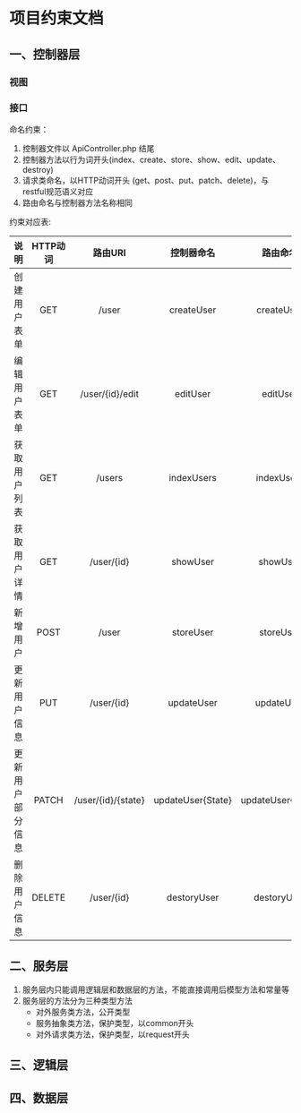 
# 项目约束文档

## 一、控制器层

### 视图

### 接口

命名约束：  
  1. 控制器文件以 ApiController.php 结尾
  2. 控制器方法以行为词开头(index、create、store、show、edit、update、destroy)
  3. 请求类命名，以HTTP动词开头 (get、post、put、patch、delete)，与restful规范语义对应
  4. 路由命名与控制器方法名称相同

约束对应表: 


|   说明         | HTTP动词   | 路由URI            | 控制器命名           | 路由命名           |
|:-------:       | :-----:   | :-----:            | :-------:          | :-----:           |
| 创建用户表单    | GET       | /user              | createUser          | createUser        |
| 编辑用户表单    | GET       | /user/{id}/edit    | editUser            | editUser          |
| 获取用户列表    | GET       | /users             | indexUsers          | indexUsers        |
| 获取用户详情    | GET       | /user/{id}         | showUser            | showUser          |
| 新增用户        | POST     | /user               | storeUser           | storeUser         |
| 更新用户信息    | PUT       | /user/{id}          | updateUser          | updateUser        |
| 更新用户部分信息 | PATCH     | /user/{id}/{state}  | updateUser{State}  | updateUser{State} |
| 删除用户信息    | DELETE    | /user/{id}          | destoryUser        | destoryUser        |



## 二、服务层
1. 服务层内只能调用逻辑层和数据层的方法，不能直接调用后模型方法和常量等
2. 服务层的方法分为三种类型方法
    * 对外服务类方法，公开类型
    * 服务抽象类方法，保护类型，以common开头
    * 对外请求类方法，保护类型，以request开头

## 三、逻辑层

## 四、数据层
